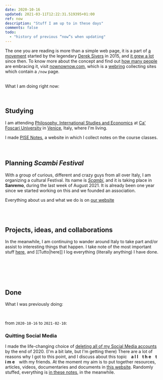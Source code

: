 ```yaml
---
date: 2020-10-16
updated: 2021-03-11T12:22:31.519395+01:00
ref: now
description: "Stuff I am up to in these days"
comments: false
todo:
  - "history of previous “now”s when updating"
---
```

<div class="blue box">
	The one you are reading is more than a simple web page, it is a part of <a href="https://sive.rs/nowff" title="Now page - Derek Sivers" rel="noopener noreferrer" target="_blank">a movement</a> started by the legendary <a href="https://sive.rs" title="Derek Sivers’ personal website" rel="noopener noreferrer" target="_blank">Derek Sivers</a> in 2015, and <a href="https://sive.rs/now3" rel="noopener noreferrer" target="_blank">it grew a lot</a> since then. To know more about the concept and find out <a href="https://nownownow.com" title="NowNowNow" rel="noopener noreferrer" target="_blank">how many people</a> are embracing it, visit <a href="https://nownownow.com/about" title="About NowNowNow" rel="noopener noreferrer" target="_blank">nownownow.com</a>, which is a <a href="https://en.wikipedia.org/wiki/Webring" rel="noopener noreferrer" target="_blank" title="Webring on Wikipedia">webring</a> collecting sites which contain a <code>/now</code> page.
</div>

<br>

What I am doing right now:

<br>

## Studying

I am attending [Philosophy, International Studies and Economics](https://unive.it/pise "PISE course page on UniVe website") at [Ca' Foscari University](https://unive.it "Ca' Foscari University website") in [Venice](https://www.comune.venezia.it/ "Venice institutional website"), Italy, where I'm living.

<div class="blue box">
	I made <a href="https://pise-notes.club" rel="noopener noreferrer" target="_blank" title="PISE Notes">PISE Notes</a>, a website in which I collect notes on the course classes.
</div>

<br>
<br>

## Planning <cite>Scambi Festival</cite>

With a group of curious, different and crazy guys from all over Italy, I am organizing a cultural Festival. Its name is [<cite>Scambi</cite>](https://scambi.org "Scambi"), and it is taking place in **Sanremo**, during the last week of August 2021. It is already been one year since we started working on this and we founded an association.

Everything about us and what we do is on <a href="https://scambi.org" rel="noopener noreferrer" target="_blank" title="Scambi">our website</a>

<br>
<br>

## Projects, ideas, and collaborations

In the meanwhile, I am continuing to wander around Italy to take part and/or assist to interesting things that happen. I take note of the most important stuff [here](/stuff "Stuff - tommi.space"), and [[Tutto|here]] I log everything (literally anything) I have done.

<br>
<br>
<br>
<br>

## Done

What I was previously doing:

<br>

from `2020-10-16` to `2021-02-10`:

### Quitting Social Media

I made the life-changing choice of <u class="double">deleting all of my Social Media accounts</u> by the end of 2020. (I'm a bit late, but I'm getting there) There are a lot of reasons why I got to this point, and I discuss about this topic&emsp;**a l l&emsp;t h e&emsp;t i m e**&emsp;with my friends. At the moment my aim is to put together resources, articles, videos, documentaries and documents in [this website](https://quitsocialmedia.club "Quit Social Media"). Randomly stuffed, everything is [in these notes](https://quitsocialmedia.club/notes "Quit Social Media Notes"), in the meanwhile.

<br>
